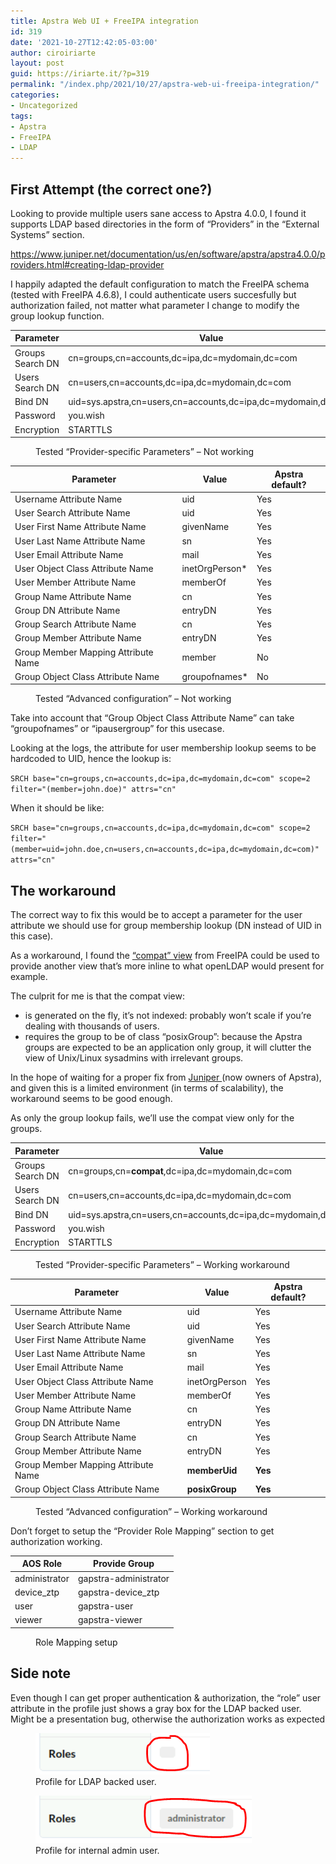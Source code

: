 ```yaml
---
title: Apstra Web UI + FreeIPA integration
id: 319
date: '2021-10-27T12:42:05-03:00'
author: ciroiriarte
layout: post
guid: https://iriarte.it/?p=319
permalink: "/index.php/2021/10/27/apstra-web-ui-freeipa-integration/"
categories:
- Uncategorized
tags:
- Apstra
- FreeIPA
- LDAP
---
```


## First Attempt (the correct one?)

Looking to provide multiple users sane access to Apstra 4.0.0, I found it supports LDAP based directories in the form of “Providers” in the “External Systems” section.

<https://www.juniper.net/documentation/us/en/software/apstra/apstra4.0.0/providers.html#creating-ldap-provider>

I happily adapted the default configuration to match the FreeIPA schema (tested with FreeIPA 4.6.8), I could authenticate users succesfully but authorization failed, not matter what parameter I change to modify the group lookup function.

| Parameter | Value |
|---|---|
| Groups Search DN | cn=groups,cn=accounts,dc=ipa,dc=mydomain,dc=com |
| Users Search DN | cn=users,cn=accounts,dc=ipa,dc=mydomain,dc=com |
| Bind DN | uid=sys.apstra,cn=users,cn=accounts,dc=ipa,dc=mydomain,dc=com |
| Password | you.wish |
| Encryption | STARTTLS |
<figure>
<figcaption>Tested “Provider-specific Parameters” – Not working</figcaption>
</figure>


| **Parameter** | **Value** | **Apstra default?** |
|---|---|---|
| Username Attribute Name | uid | Yes |
| User Search Attribute Name | uid | Yes |
| User First Name Attribute Name | givenName | Yes |
| User Last Name Attribute Name | sn | Yes |
| User Email Attribute Name | mail | Yes |
| User Object Class Attribute Name | inetOrgPerson\* | Yes |
| User Member Attribute Name | memberOf | Yes |
| Group Name Attribute Name | cn | Yes |
| Group DN Attribute Name | entryDN | Yes |
| Group Search Attribute Name | cn | Yes |
| Group Member Attribute Name | entryDN | Yes |
| Group Member Mapping Attribute Name | member | No |
| Group Object Class Attribute Name | groupofnames\* | No |

<figure>
<figcaption>Tested “Advanced configuration” – Not working</figcaption>
</figure>


Take into account that “Group Object Class Attribute Name” can take “groupofnames” or “ipausergroup” for this usecase.

Looking at the logs, the attribute for user membership lookup seems to be hardcoded to UID, hence the lookup is:

`SRCH base="cn=groups,cn=accounts,dc=ipa,dc=mydomain,dc=com" scope=2 filter="(member=john.doe)" attrs="cn"`

When it should be like:

`SRCH base="cn=groups,cn=accounts,dc=ipa,dc=mydomain,dc=com" scope=2 filter="(member=uid=john.doe,cn=users,cn=accounts,dc=ipa,dc=mydomain,dc=com)" attrs="cn"`

## The workaround

The correct way to fix this would be to accept a parameter for the user attribute we should use for group membership lookup (DN instead of UID in this case).

As a workaround, I found the [“compat” view](https://www.freeipa.org/page/V4/chained_compat_tree) from FreeIPA could be used to provide another view that’s more inline to what openLDAP would present for example.

The culprit for me is that the compat view:

- is generated on the fly, it’s not indexed: probably won’t scale if you’re dealing with thousands of users.
- requires the group to be of class “posixGroup”: because the Apstra groups are expected to be an application only group, it will clutter the view of Unix/Linux sysadmins with irrelevant groups.

In the hope of waiting for a proper fix from [Juniper ](https://www.juniper.net/us/en.html)(now owners of Apstra), and given this is a limited environment (in terms of scalability), the workaround seems to be good enough.

As only the group lookup fails, we’ll use the compat view only for the groups.


| **Parameter** | **Value** |
|---|---|
| Groups Search DN | cn=groups,cn=**compat**,dc=ipa,dc=mydomain,dc=com |
| Users Search DN | cn=users,cn=accounts,dc=ipa,dc=mydomain,dc=com |
| Bind DN | uid=sys.apstra,cn=users,cn=accounts,dc=ipa,dc=mydomain,dc=com |
| Password | you.wish |
| Encryption | STARTTLS |

<figure>
<figcaption>Tested “Provider-specific Parameters” – Working workaround</figcaption>
</figure>



| **Parameter** | **Value** | Apstra default? |
|---|---|---|
| Username Attribute Name | uid | Yes |
| User Search Attribute Name | uid | Yes |
| User First Name Attribute Name | givenName | Yes |
| User Last Name Attribute Name | sn | Yes |
| User Email Attribute Name | mail | Yes |
| User Object Class Attribute Name | inetOrgPerson | Yes |
| User Member Attribute Name | memberOf | Yes |
| Group Name Attribute Name | cn | Yes |
| Group DN Attribute Name | entryDN | Yes |
| Group Search Attribute Name | cn | Yes |
| Group Member Attribute Name | entryDN | Yes |
| Group Member Mapping Attribute Name | **memberUid** | **Yes** |
| Group Object Class Attribute Name | **posixGroup** | **Yes** |
<figure>
<figcaption>Tested “Advanced configuration” – Working workaround</figcaption>
</figure>

Don’t forget to setup the “Provider Role Mapping” section to get authorization working.


| **AOS Role** | **Provide Group** |
|---|---|
| administrator | gapstra-administrator | 
| device\_ztp | gapstra-device\_ztp |
| user | gapstra-user |
| viewer | gapstra-viewer |
<figure>
<figcaption>Role Mapping setup</figcaption>
	</figure>

## Side note

Even though I can get proper authentication &amp; authorization, the “role” user attribute in the profile just shows a gray box for the LDAP backed user. Might be a presentation bug, otherwise the authorization works as expected

<!--
|  ![Profile for LDAP backed user](https://iriarte.it/wp-content/uploads/2021/10/image-3.png) |
|:--:| 
| *Profile for LDAP backed user* |
-->

<figure>
  <img src="/wp-content/uploads/2021/10/image-3.png" alt="my alt text"/>
  <figcaption>Profile for LDAP backed user.</figcaption>
</figure>


<!--
![Profile for internal admin user](https://iriarte.it/wp-content/uploads/2021/10/image-4.png)
-->

<figure>
  <img src="/wp-content/uploads/2021/10/image-4.png" alt="my alt text"/>
  <figcaption>Profile for internal admin user.</figcaption>
</figure>
